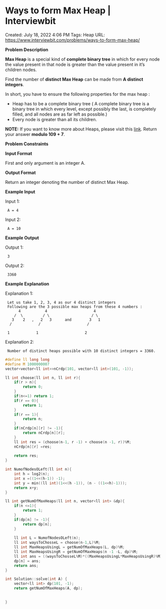 # Ways to form Max Heap | Interviewbit

Created: July 18, 2022 4:06 PM
Tags: Heap
URL: https://www.interviewbit.com/problems/ways-to-form-max-heap/

**Problem Description**

**Max Heap** is a special kind of **complete binary tree** in which for every node the value present in that node is greater than the value present in it’s children nodes.

Find the number of **distinct Max Heap** can be made from **A distinct integers**.

In short, you have to ensure the following properties for the max heap :

- Heap has to be a complete binary tree ( A complete binary tree is a binary tree in which every level, except possibly the last, is completely filled, and all nodes are as far left as possible.)
- Every node is greater than all its children.

**NOTE:**  If you want to know more about Heaps, please visit this [link](https://en.wikipedia.org/wiki/Heap_%28data_structure%29). Return your answer **modulo 109 + 7**.

**Problem Constraints**

**Input Format**

First and only argument is an integer A.

**Output Format**

Return an integer denoting the number of distinct Max Heap.

**Example Input**

Input 1:

```
 A = 4
```

Input 2:

```
 A = 10
```

**Example Output**

Output 1:

```
 3
```

Output 2:

```
 3360
```

**Example Explanation**

Explanation 1:

```
 Let us take 1, 2, 3, 4 as our 4 distinct integers
 Following are the 3 possible max heaps from these 4 numbers :
      4           4                     4
    /  \         / \                   / \
   3    2   ,   2   3      and        3   1
  /            /                     /

 1            1                     2

```

Explanation 2:

```
 Number of distinct heaps possible with 10 distinct integers = 3360.

```

```cpp
#define ll long long 
#define M 1000000007
vector<vector<ll int>>nCrdp(101, vector<ll int>(101, -1));

ll int choose(ll int n, ll int r){
    if(r > n){     
        return 0;
    }
    if(n<=1) return 1;
    if(r == 0){
        return 1;
    }
    if(r == 1){
        return n;
    }
    if(nCrdp[n][r] != -1){
        return nCrdp[n][r];
    }
    ll int res = (choose(n-1, r -1) + choose(n -1, r))%M;
    nCrdp[n][r] =res;
    
    return res;
}

int NumofNodesOLeft(ll int n){
    int h = log2(n);
    int x =((1<<(h-1)) -1);
    int y = min((ll int)(1<<(h -1)), (n - ((1<<h)-1)));
    return x+y;
}

ll int getNumOfMaxHeaps(ll int n, vector<ll int> &dp){
    if(n <=1){
        return 1;
    }
    if(dp[n] != -1){
        return dp[n];
    }
    
    ll int L = NumofNodesOLeft(n);
    ll int waysToChosseL = choose(n-1,L)%M;
    ll int MaxHeapsUsingL = getNumOfMaxHeaps(L, dp)%M;
    ll int MaxHeapsUsingR = getNumOfMaxHeaps(n -1 -L, dp)%M;
    ll int ans = ((waysToChosseL%M)*((MaxHeapsUsingL*MaxHeapsUsingR)%M))%M;
    dp[n] = ans;
    return ans;
}

int Solution::solve(int A) {
    vector<ll int> dp(101, -1);
    return getNumOfMaxHeaps(A, dp);
    
    
}
```